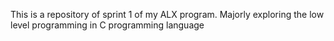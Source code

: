 This is a repository of sprint 1 of my ALX program. Majorly exploring the low level programming in C programming language 